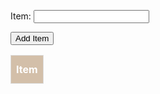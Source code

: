 <style>
    #shop td, #shop th {
      border: 1px solid #ddd;
      padding: 8px;
    }
    #shop tr:nth-child(even){
      background-color: #f2f2f2;
    }
    #shop tr:hover {
      background-color: #8E3520;
      color: white;
    }
    #shop th {
      padding-top: 12px;
      padding-bottom: 12px;
      text-align: left;
      background-color: #D3BFA9;
      color: white;
    }

    table {

    }
  </style>

<div>
<section class="team1">
<form>
  <p>
    <label>Item:
      <input type="text" food="food" id="food" onchange="add()" required>
    </label>
  </p>
  <p>
    <button class="button">Add Item</button>
  </p>
</form>

<table id="shop" style="width:100%">
  <thead>
    <tr>
      <th>Item</th>
    </tr>
  </thead>
  <tbody id="result">
    <!-- javascript generated data -->
  </tbody>
</table>
</section>
</div>

<br>
<br>



<script>
 const resultContainer = document.getElementById("result");
  const url = "https://ated.duckdns.org/api/shop"
  // Accessed CRUD methods with RESTapi endpoints
  const create_fetch = url + '/create';
  const read_fetch = url + '/';
  const del_fetch = url + '/delete';

  read_users();

  // Display Score Table, data is fetched from Backend Database (scores table)
  function read_users() {
    // prepare fetch options
    const read_options = {
      method: 'GET', // GET method
      mode: 'cors', 
      cache: 'default', 
      credentials: 'omit', 
      headers: {
        'Content-Type': 'application/json'
      },
    };

    // fetch the data from API
    fetch(read_fetch, read_options)
      .then(response => {
        // checks for errors in response
        if (response.status !== 200) {
            const errorMsg = 'Database read error: ' + response.status;
            console.log(errorMsg);
            const tr = document.createElement("tr");
            const td = document.createElement("td");
            td.innerHTML = errorMsg;
            tr.appendChild(td);
            resultContainer.appendChild(tr);
            return;
        }
        // if no error, json data is printed
        response.json().then(data => {
            console.log(data);
            for (let row in data) {
              console.log(data[row]);
              add_row(data[row]);
            }
        })
    })
    // catch fetch errors, if API data can not be fetched
    .catch(err => {
      console.error(err);
      const tr = document.createElement("tr");
      const td = document.createElement("td");
      td.innerHTML = err;
      tr.appendChild(td);
      resultContainer.appendChild(tr);
    });
  }

 
  function create_user(){
    //Creates user with inputted score
    const body = {
        food: document.getElementById("food").value,
    };
    const requestOptions = {
        method: 'POST',
        body: JSON.stringify(body),
        headers: {
            "content-type": "application/json",
            'Authorization': 'Bearer my-token',
        },
    };

    // Fetch API call to the database to create a new user
    fetch(create_fetch, requestOptions)
      .then(response => {
        if (response.status !== 200) {
          const errorMsg = 'Database create error: ' + response.status;
          console.log(errorMsg);
          const tr = document.createElement("tr");
          const td = document.createElement("td");
          td.innerHTML = errorMsg;
          tr.appendChild(td);
          resultContainer.appendChild(tr);
          return;
        }
        // response contains valid result
        response.json().then(data => {
            console.log(data);
            add_row(data);
        })
    })
  }

  function delete_record() {
  const delOptions = {
        method: 'DELETE',
        headers: {
            "content-type": "application/json",
            'Authorization': 'Bearer my-token',
        },
    };

    // URL for DELETE API
    // Fetch API call to the database to create a new user
    fetch(del_fetch, delOptions)
      .then(response => {
        // trap error response from Web API
        if (response.status !== 200) {
          window.location.reload();
          return;
        }
        // response contains valid result
        response.json().then(data => {
            console.log(data);
        })
    })
  }

  function add_row(data) {
    const tr = document.createElement("tr");
    const food = document.createElement("td");

  

    // obtain data that is specific to the API
    food.innerHTML = data.food; 

    // add HTML to container
	  tr.appendChild(food);

    resultContainer.appendChild(tr);
  }
  
function add(){
// Checks if input score is a number and within 0-10
    create_user();
}
</script>